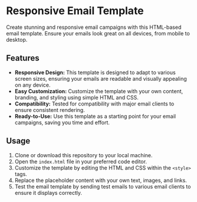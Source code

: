# Responsive Email Template

Create stunning and responsive email campaigns with this HTML-based email template. Ensure your emails look great on all devices, from mobile to desktop.

## Features

- **Responsive Design:** This template is designed to adapt to various screen sizes, ensuring your emails are readable and visually appealing on any device.
- **Easy Customization:** Customize the template with your own content, branding, and styling using simple HTML and CSS.
- **Compatibility:** Tested for compatibility with major email clients to ensure consistent rendering.
- **Ready-to-Use:** Use this template as a starting point for your email campaigns, saving you time and effort.

## Usage

1. Clone or download this repository to your local machine.
2. Open the `index.html` file in your preferred code editor.
3. Customize the template by editing the HTML and CSS within the `<style>` tags.
4. Replace the placeholder content with your own text, images, and links.
5. Test the email template by sending test emails to various email clients to ensure it displays correctly.